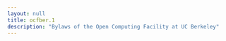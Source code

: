 ```yaml
---
layout: null
title: ocfber.1
description: "Bylaws of the Open Computing Facility at UC Berkeley"
---
```

